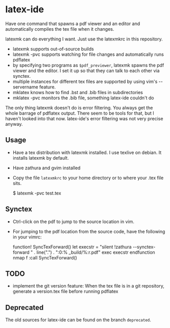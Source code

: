 # latex-ide

Have one command that spawns a pdf viewer and an editor and automatically
compiles the tex file when it changes.

latexmk can do everything I want. Just use the latexmkrc in this repository.

- latexmk supports out-of-source builds
- latexmk -pvc supports watching for file changes and automatically runs pdflatex
- by specifying two programs as `$pdf_previewer`, latexmk spawns the pdf viewer
  and the editor. I set it up so that they can talk to each other via synctex.
- multiple instances for different tex files are supported by using vim's
  --servername feature.
- mklatex knows how to find .bst and .bib files in subdirectories
- mklatex -pvc monitors the .bib file, something latex-ide couldn't do

The only thing latexmk doesn't do is error filtering. You always get the whole
barrage of pdflatex output. There seem to be tools for that, but I haven't
looked into that now. latex-ide's error filtering was not very precise anyway.


## Usage

- Have a tex distribution with latexmk installed. I use texlive on debian. It
  installs latexmk by default.
- Have zathura and gvim installed
- Copy the file `latexmkrc` to your home directory or to where your .tex file sits.

    $ latexmk -pvc test.tex


## Synctex

- Ctrl-click on the pdf to jump to the source location in vim.
- For jumping to the pdf location from the source code, have the following in your vimrc:

    function! SyncTexForward()
      let execstr = "silent !zathura --synctex-forward " . line(".") . ":0:% _build/%:r.pdf"
      exec execstr
    endfunction
    nmap <Leader>f :call SyncTexForward()<CR><C-l>


## TODO

- implement the git version feature: When the tex file is in a git repository,
  generate a version.tex file before running pdflatex


## Deprecated

The old sources for latex-ide can be found on the branch `deprecated`.
